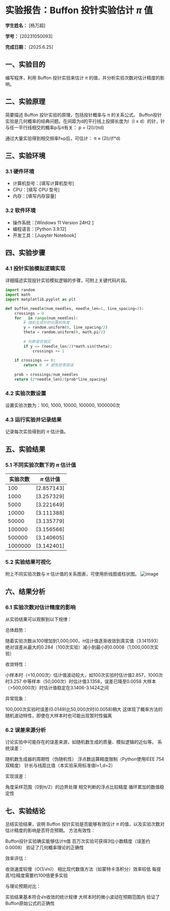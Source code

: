 
# 实验报告：Buffon 投针实验估计 $\pi$ 值

**学生姓名：** [杨万超] 

**学号：** [20231050093] 

**完成日期：** [2025.6.25]

## 一、实验目的
编写程序，利用 Buffon 投针实验来估计 $\pi$ 的值，并分析实验次数对估计精度的影响。

## 二、实验原理
简要描述 Buffon 投针实验的原理，包括投针概率与 $\pi$ 的关系公式。
Buffon投针实验是几何概率的经典问题。在间距为d的平行线上投掷长度为l（l ≤ d）的针，针与任一平行线相交的概率p与π有关：
p = (2l)/(πd)

通过大量实验得到相交频率f≈p后，可估计：
π ≈ (2l)/(f*d)

## 三、实验环境
### 3.1 硬件环境
- 计算机型号：[填写计算机型号]
- CPU：[填写 CPU 型号]
- 内存：[填写内存容量]

### 3.2 软件环境
- 操作系统：[Windows 11 Version 24H2 ]
- 编程语言：[Python 3.9.12]
- 开发工具：[Jupyter Notebook]

## 四、实验步骤
### 4.1 投针实验模拟逻辑实现
详细描述实现投针实验模拟逻辑的步骤，可附上关键代码片段。
```python
import random
import math
import matplotlib.pyplot as plt

def buffon_needle(num_needles, needle_len=1, line_spacing=2):
    crossings = 0
    for _ in range(num_needles):
        # 随机生成针的位置和角度
        y = random.uniform(0, line_spacing/2)
        theta = random.uniform(0, math.pi/2)
        
        # 判断是否相交
        if y <= (needle_len/2)*math.sin(theta):
            crossings += 1
    
    if crossings == 0:
        return 0  # 避免除零错误
    
    prob = crossings/num_needles
    return (2*needle_len)/(prob*line_spacing)
```

### 4.2 实验次数设置
设置实验次数为：100, 1000, 10000, 100000, 1000000次

### 4.3 运行实验并记录结果
记录每次实验得到的 $\pi$ 估计值。

## 五、实验结果
### 5.1 不同实验次数下的 $\pi$ 估计值
| 实验次数 | $\pi$ 估计值 |
|----------|---------------|
| 100      | [2.857143]  |
| 1000     | [3.257329]  |
| 5000     | [3.221649]  |
| 10000    | [3.111388]  |
| 50000    | [3.135779]  |
| 100000   | [3.156566]  |
| 500000   | [3.140605]  |
| 1000000  | [3.142401]  |

### 5.2 实验结果可视化
附上不同实验次数与 $\pi$ 估计值的关系图表，可使用折线图或柱状图。
![image](https://github.com/user-attachments/assets/6cd3f13a-3585-4ee5-9b7d-36bd88d120ac)


## 六、结果分析
### 6.1 实验次数对估计精度的影响
从实验结果可以观察到以下规律：

总体趋势：

随着实验次数从100增加到1,000,000，π估计值逐渐收敛到真实值（3.141593）
绝对误差从最大的0.284（100次实验）减小到最小的0.0008（1,000,000次实验）

收敛特性：

小样本时（<10,000次）估计值波动较大，如100次实验时估计值2.857，1000次时3.257
中等样本（50,000次）时估计值3.1358，误差已降至0.0058
大样本（>500,000次）时估计值稳定在3.1406-3.1424之间

异常现象：

100,000次实验时误差(0.0149)比50,000次时(0.0058)稍大
这体现了概率方法的随机波动特性，即使在大样本时也可能出现暂时性偏离

### 6.2 误差来源分析
讨论实验中可能存在的误差来源，如随机数生成的质量、模拟逻辑的近似等。
系统误差：

随机数生成器的周期性（伪随机性）
浮点数运算精度限制（Python使用IEEE 754双精度）
针长与线距比值（本实验采用标准值l=1,d=2）

实现误差：

角度采样范围（0到π/2）的边界处理
相交判断的浮点比较精度
循环累加的数值稳定性

## 七、实验结论
总结实验结果，说明 Buffon 投针实验是否能够有效估计 $\pi$ 的值，以及实验次数对估计精度的影响是否符合预期。
方法有效性：

Buffon投针实验确实能够估计π值
百万次实验可获得3位小数精度（误差约0.0008）
验证了几何概率理论的正确性

效率评估：

收敛速度较慢（O(1/√n)）
相比现代数值方法（如蒙特卡洛积分）效率较低
每提高1位精度需要约100倍更多实验

与理论预期对比：

实验结果基本符合√n收敛的统计规律
大样本时的微小波动在预期范围内
验证了Buffon原始公式的正确性


        
